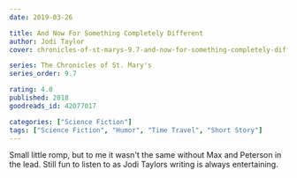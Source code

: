 ```yaml
---
date: 2019-03-26

title: And Now For Something Completely Different 
author: Jodi Taylor
cover: chronicles-of-st-marys-9.7-and-now-for-something-completely-different.jpg

series: The Chronicles of St. Mary's
series_order: 9.7

rating: 4.0
published: 2018
goodreads_id: 42077017

categories: ["Science Fiction"]
tags: ["Science Fiction", "Humor", "Time Travel", "Short Story"]
---
```


Small little romp, but to me it wasn't the same without Max and Peterson in the lead. Still fun to listen to as Jodi Taylors writing is always entertaining.
